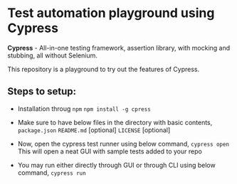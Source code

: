 # Test automation playground using Cypress
**Cypress** - All-in-one testing framework, assertion library, with mocking and stubbing, all without Selenium.

This repository is a playground to try out the features of Cypress.

## Steps to setup:
* Installation throug `npm`
`npm install -g cpress`

* Make sure to have below files in the directory with basic contents,
`package.json`
`README.md` [optional]
`LICENSE` [optional]

* Now, open the cypress test runner using below command,
`cypress open`
This will open a neat GUI with sample tests added to your repo

* You may run either directly through GUI or through CLI using below command,
`cypress run`